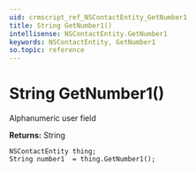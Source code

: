 ```yaml
---
uid: crmscript_ref_NSContactEntity_GetNumber1
title: String GetNumber1()
intellisense: NSContactEntity.GetNumber1
keywords: NSContactEntity, GetNumber1
so.topic: reference
---
```


# String GetNumber1()

Alphanumeric user field

**Returns:** String

```crmscript
NSContactEntity thing;
String number1  = thing.GetNumber1();
```

